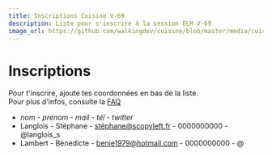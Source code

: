```yaml
---
title: Inscriptions Cuisine V-69
description: Liste pour s'inscrire à la session ELM V-69
image_url: https://github.com/walkingdev/cuisine/blob/master/media/cuisine.png?raw=true
---
```


# Inscriptions

Pour t'inscrire, ajoute tes coordonnées en bas de la liste.  
Pour plus d'infos, consulte la [FAQ](http://walkingdev.fr/#walkingdev/cuisine/blob/master/v69-faq.md)  

* *nom - prénom - mail - tél - twitter*
* Langlois - Stéphane - stéphane@scopyleft.fr - 0000000000 - @langlois_s
* Lambert - Bénédicte - benie1979@hotmail.com - 0000000000 - @
